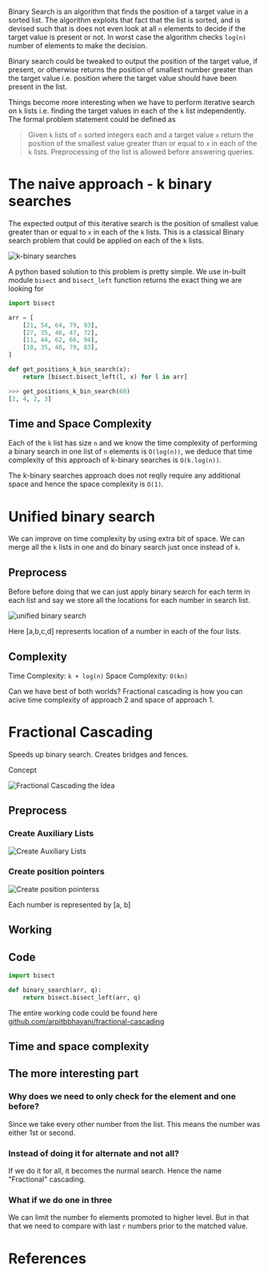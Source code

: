 Binary Search is an algorithm that finds the position of a target value in a sorted list. The algorithm exploits that fact that the list is sorted, and is devised such that is does not even look at all `n` elements to decide if the target value is present or not. In worst case the algorithm checks `log(n)` number of elements to make the decision.

Binary search could be tweaked to output the position of the target value, if present, or otherwise returns the position of smallest number greater than the target value i.e. position where the target value should have been present in the list.

Things become more interesting when we have to perform iterative search on `k` lists i.e. finding the target values in each of the `k` list independently. The formal problem statement could be defined as

> Given `k` lists of `n` sorted integers each and a target value `x` return the position of the smallest value greater than or equal to `x` in each of the `k` lists. Preprocessing of the list is allowed before answering queries.

# The naive approach - k binary searches
The expected output of this iterative search is the position of smallest value greater than or equal to `x` in each of the `k` lists. This is a classical Binary search problem that could be applied on each of the `k` lists.

![k-binary searches](https://user-images.githubusercontent.com/4745789/81492614-dbf21500-92b6-11ea-9f75-29eb3522186f.png)

A python based solution to this problem is pretty simple. We use in-built module `bisect` and `bisect_left` function returns the exact thing we are looking for

```py
import bisect

arr = [
    [21, 54, 64, 79, 93],
    [27, 35, 46, 47, 72],
    [11, 44, 62, 66, 94],
    [10, 35, 46, 79, 83],
]

def get_positions_k_bin_search(x): 
    return [bisect.bisect_left(l, x) for l in arr]

>>> get_positions_k_bin_search(60)
[2, 4, 2, 3]
```

## Time and Space Complexity
Each of the `k` list has size `n` and we know the time complexity of performing a binary search in one list of `n` elements is `O(log(n))`, we deduce that time complexity of this approach of k-binary searches is `O(k.log(n))`. 

The k-binary searches approach does not reqlly require any additional space and hence the space complexity is `O(1)`.

# Unified binary search
We can improve on time complexity by using extra bit of space.
We can merge all the `k` lists in one and do binary search just once instead of `k`.

## Preprocess

Before before doing that we can just apply binary search for each term in each list and say we store
all the locations for each number in search list.

![unified binary search](https://user-images.githubusercontent.com/4745789/81492609-ca107200-92b6-11ea-8fdf-999852f4d9b1.png)

Here [a,b,c,d] represents location of a number in each of the four lists.

## Complexity

Time Complexity: `k + log(n)`
Space Complexity: `O(kn)`

Can we have best of both worlds? Fractional cascading is how you can acive time complexity of approach 2 and space of approach 1.

# Fractional Cascading

Speeds up binary search.
Creates bridges and fences.

Concept

![Fractional Cascading the Idea](https://user-images.githubusercontent.com/4745789/81495324-241c3200-92cd-11ea-9d7d-9c9b0911071b.png)

## Preprocess

### Create Auxiliary Lists

![Create Auxiliary Lists](https://user-images.githubusercontent.com/4745789/81494077-8112ea80-92c3-11ea-9416-bb2422334744.png)


### Create position pointers

![Create position pointerss](https://user-images.githubusercontent.com/4745789/81494709-92122a80-92c8-11ea-89c0-e180a735eb2d.png)

Each number is represented by [a, b]

## Working

## Code

```py
import bisect

def binary_search(arr, q):
    return bisect.bisect_left(arr, q)
```

The entire working code could be found here [github.com/arpitbbhayani/fractional-cascading](https://github.com/arpitbbhayani/fractional-cascading/blob/master/fractional-cascading.ipynb)

## Time and space complexity

## The more interesting part

### Why does we need to only check for the element and one before?
Since we take every other number from the list. This means the number was either 1st or second.

### Instead of doing it for alternate and not all?
If we do it for all, it becomes the nurmal search. Hence the name "Fractional" cascading.

### What if we do one in three
We can limit the number fo elements promoted to higher level. But in that that we need to compare with last `r` numbers prior to the matched value.

# References
